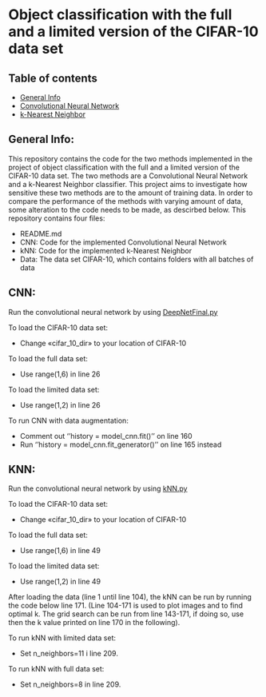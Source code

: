# Object classification with the full and a limited version of the CIFAR-10 data set

## Table of contents
* [General Info](#GeneralInfo)
* [Convolutional Neural Network](#CNN)
* [k-Nearest Neighbor](#kNN)

## General Info:
This repository contains the code for the two methods implemented in the project of object classification with the full and a limited version of the CIFAR-10 data set. The two methods are a Convolutional Neural Network and a k-Nearest Neighbor classifier. This project aims to investigate how sensitive these two methods are to the amount of training data. In order to compare the performance of the methods with varying amount of data, some alteration to the code needs to be made, as descirbed below. This repository contains four files:
- README.md
- CNN: Code for the implemented Convolutional Neural Network
- kNN: Code for the implemented k-Nearest Neighbor
- Data: The data set CIFAR-10, which contains folders with all batches of data


## CNN:
Run the convolutional neural network by using [DeepNetFinal.py](blob/main/DeepNetFinal.py)

To load the CIFAR-10 data set:
- Change «cifar_10_dir» to your location of CIFAR-10

To load the full data set:
- Use range(1,6) in line 26

To load the limited data set:
- Use range(1,2) in line 26

To run CNN with data augmentation:
- Comment out ‘’history = model_cnn.fit()’’ on line 160
- Run ‘’history = model_cnn.fit_generator()’’ on line 165 instead

## KNN:
Run the convolutional neural network by using [kNN.py](blob/main/kNN.py)

To load the CIFAR-10 data set:
- Change «cifar_10_dir» to your location of CIFAR-10

To load the full data set:
- Use range(1,6) in line 49

To load the limited data set:
- Use range(1,2) in line 49

After loading the data (line 1 until line 104), the kNN can be run by running the code below line 171. (Line 104-171 is used to plot images and to find optimal k. The grid search can be run from line 143-171, if doing so, use then the k value printed on line 170 in the following). 

To run kNN with limited data set: 
-	Set n_neighbors=11 i line 209. 

To run kNN with full data set: 
-	Set n_neighbors=8 in line 209.
